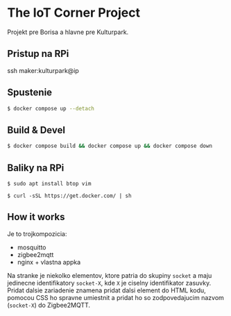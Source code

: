 # The IoT Corner Project

Projekt pre Borisa a hlavne pre Kulturpark.


## Pristup na RPi

ssh maker:kulturpark@ip

## Spustenie

```bash
$ docker compose up --detach
```


## Build & Devel

```bash
$ docker compose build && docker compose up && docker compose down
```

## Baliky na RPi

```
$ sudo apt install btop vim
```

```
$ curl -sSL https://get.docker.com/ | sh
```


## How it works

Je to trojkompozicia:

* mosquitto
* zigbee2mqtt
* nginx + vlastna appka

Na stranke je niekolko elementov, ktore patria do skupiny `socket` a maju jedinecne identifikatory `socket-X`, kde `X` je ciselny identifikator zasuvky. Pridat dalsie zariadenie znamena pridat dalsi element do HTML kodu, pomocou CSS ho spravne umiestnit a pridat ho so zodpovedajucim nazvom (`socket-X`) do Zigbee2MQTT.
